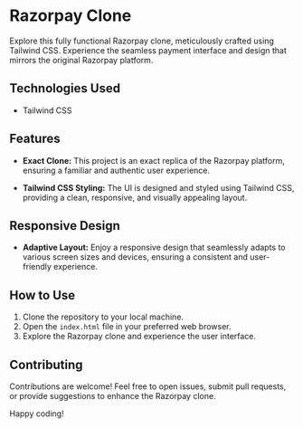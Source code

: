 # Razorpay Clone

Explore this fully functional Razorpay clone, meticulously crafted using Tailwind CSS. Experience the seamless payment interface and design that mirrors the original Razorpay platform.

## Technologies Used

- Tailwind CSS

## Features

- **Exact Clone:** This project is an exact replica of the Razorpay platform, ensuring a familiar and authentic user experience.
  
- **Tailwind CSS Styling:** The UI is designed and styled using Tailwind CSS, providing a clean, responsive, and visually appealing layout.

## Responsive Design

- **Adaptive Layout:** Enjoy a responsive design that seamlessly adapts to various screen sizes and devices, ensuring a consistent and user-friendly experience.

## How to Use

1. Clone the repository to your local machine.
2. Open the `index.html` file in your preferred web browser.
3. Explore the Razorpay clone and experience the user interface.

## Contributing

Contributions are welcome! Feel free to open issues, submit pull requests, or provide suggestions to enhance the Razorpay clone.


Happy coding!
